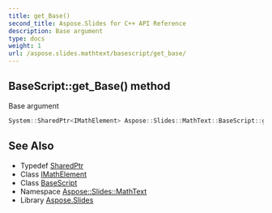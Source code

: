 ```yaml
---
title: get_Base()
second_title: Aspose.Slides for C++ API Reference
description: Base argument
type: docs
weight: 1
url: /aspose.slides.mathtext/basescript/get_base/
---
```

## BaseScript::get_Base() method


Base argument

```cpp
System::SharedPtr<IMathElement> Aspose::Slides::MathText::BaseScript::get_Base()
```

## See Also

* Typedef [SharedPtr](../../../system/sharedptr/)
* Class [IMathElement](../../imathelement/)
* Class [BaseScript](../)
* Namespace [Aspose::Slides::MathText](../../)
* Library [Aspose.Slides](../../../)